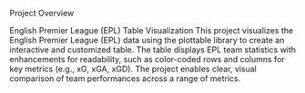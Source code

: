 Project Overview

English Premier League (EPL) Table Visualization
This project visualizes the English Premier League (EPL) data using the plottable library to create an interactive and customized table.
The table displays EPL team statistics with enhancements for readability, such as color-coded rows and columns for key metrics (e.g., xG, xGA, xGD).
The project enables clear, visual comparison of team performances across a range of metrics.
